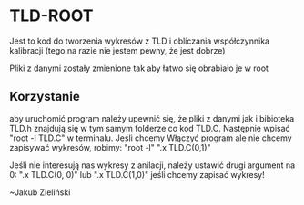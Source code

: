 # TLD-ROOT

Jest to kod do tworzenia wykresów z TLD i obliczania współczynnika kalibracji (tego na razie nie jestem pewny, że jest dobrze)

Pliki z danymi zostały zmienione tak aby łatwo się obrabiało je w root

## Korzystanie

aby uruchomić program należy upewnić się, że pliki z danymi jak i bibioteka TLD.h znajdują się w tym samym folderze co kod TLD.C. Następnie wpisać "root -l TLD.C" w terminalu. 
Jeśli chcemy Włączyć program ale nie chcemy zapisywać wykresów, robimy: 
"root -l"
".x TLD.C(0,1)"

Jeśli nie interesują nas wykresy z anilacji, należy ustawić drugi argument na 0: ".x TLD.C(0, 0)" lub ".x TLD.C(1,0)" jeśli chcemy zapisać wykresy!

~Jakub Zieliński
